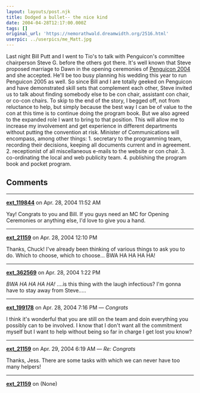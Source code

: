 ```yaml
---
layout: layouts/post.njk
title: Dodged a bullet-- the nice kind
date: 2004-04-28T12:17:00.000Z
tags: []
original_url: 'https://nemorathwald.dreamwidth.org/2516.html'
userpic: ../userpics/me_Matt.jpg
---
```

Last night Bill Putt and I went to Tio's to talk with Penguicon's committee chairperson Steve G. before the others got there. It's well known that Steve proposed marriage to Dawn in the opening ceremonies of [Penguicon 2004](www.penguicon.org) and she accepted. He'll be too busy planning his wedding this year to run Penguicon 2005 as well. So since Bill and I are totally geeked on Penguicon and have demonstrated skill sets that complement each other, Steve invited us to talk about finding somebody else to be con chair, assistant con chair, or co-con chairs. To skip to the end of the story, I begged off, not from reluctance to help, but simply because the best way I can be of value to the con at this time is to continue doing the program book. But we also agreed to the expanded role I want to bring to that position. This will allow me to increase my involvement and get experience in different departments without putting the convention at risk. Minister of Communications will encompass, among other things: 1. secretary to the programming team, recording their decisions, keeping all documents current and in agreement. 2. receptionist of all miscellaneous e-mails to the website or con chair. 3. co-ordinating the local and web publicity team. 4. publishing the program book and pocket program.

## Comments

---

**[ext_119844](https://www.dreamwidth.org/users/ext_119844)** on Apr. 28, 2004 11:52 AM

Yay! Congrats to you and Bill. If you guys need an MC for Opening Ceremonies or anything else, I'd love to give you a hand.

---

**[ext_21159](https://www.dreamwidth.org/users/ext_21159)** on Apr. 28, 2004 12:10 PM

Thanks, Chuck! I've already been thinking of various things to ask you to do. Which to choose, which to choose... BWA HA HA HA HA!

---

**[ext_362569](https://www.dreamwidth.org/users/ext_362569)** on Apr. 28, 2004 1:22 PM

_BWA HA HA HA HA!_ ....is this thing with the laugh infectious? I'm gonna have to stay away from Steve.....

---

**[ext_199178](https://www.dreamwidth.org/users/ext_199178)** on Apr. 28, 2004 7:16 PM — *Congrats*

I think it's wonderful that you are still on the team and doin everything you possibly can to be involved. I know that I don't want all the commitment myself but I want to help without being so far in charge I get lost you know?

---

**[ext_21159](https://www.dreamwidth.org/users/ext_21159)** on Apr. 29, 2004 6:19 AM — *Re: Congrats*

Thanks, Jess. There are some tasks with which we can never have too many helpers!

---

**[ext_21159](https://www.dreamwidth.org/users/ext_21159)** on (None)

